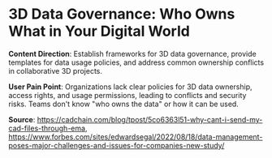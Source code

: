 # 3D Data Governance: Who Owns What in Your Digital World

**Content Direction**: Establish frameworks for 3D data governance, provide templates for data usage policies, and address common ownership conflicts in collaborative 3D projects.

**User Pain Point**: Organizations lack clear policies for 3D data ownership, access rights, and usage permissions, leading to conflicts and security risks. Teams don't know "who owns the data" or how it can be used.

**Source**: https://cadchain.com/blog/tpost/5co6363l51-why-cant-i-send-my-cad-files-through-ema, https://www.forbes.com/sites/edwardsegal/2022/08/18/data-management-poses-major-challenges-and-issues-for-companies-new-study/
